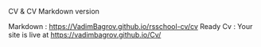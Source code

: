 CV & CV Markdown version

Markdown :
https://VadimBagrov.github.io/rsschool-cv/cv
Ready Cv :
Your site is live at https://vadimbagrov.github.io/Cv/
